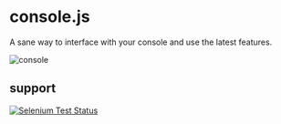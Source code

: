 # console.js

A sane way to interface with your console and use the latest features.

![console](https://cloud.githubusercontent.com/assets/139784/2598269/2cf8e294-bac3-11e3-8f5e-875cb251839d.gif)

## support

[![Selenium Test Status](https://saucelabs.com/browser-matrix/consolejs.svg)](https://saucelabs.com/u/consolejs)